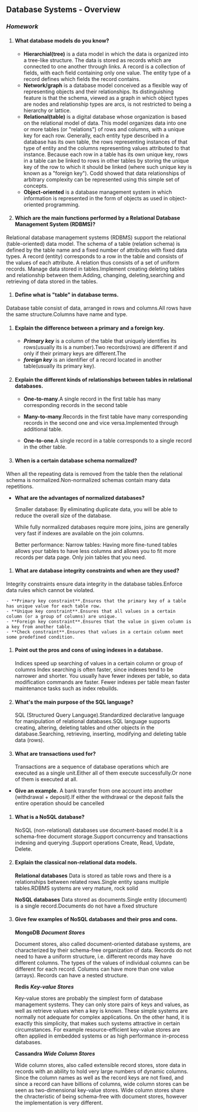 ## Database Systems - Overview
### _Homework_

1.  #### What database models do you know?
	
	- **Hierarchial(tree)**	is a data model in which the data is organized into a tree-like structure. The data is stored as records which are connected to one another through links. A record is a collection of fields, with each field containing only one value. The entity type of a record defines which fields the record contains.
	- **Network/graph** is a database model conceived as a flexible way of representing objects and their relationships. Its distinguishing feature is that the schema, viewed as a graph in which object types are nodes and relationship types are arcs, is not restricted to being a hierarchy or lattice.
	- **Relational(table)** is a digital database whose organization is based on the relational model of data. This model organizes data into one or more tables (or "relations") of rows and columns, with a unique key for each row. Generally, each entity type described in a database has its own table, the rows representing instances of that type of entity and the columns representing values attributed to that instance. Because each row in a table has its own unique key, rows in a table can be linked to rows in other tables by storing the unique key of the row to which it should be linked (where such unique key is known as a "foreign key"). Codd showed that data relationships of arbitrary complexity can be represented using this simple set of concepts.
	- **Object-oriented** is a database management system in which information is represented in the form of objects as used in object-oriented programming.



1.  #### Which are the main functions performed by a Relational Database Management System (RDBMS)?
Relational database management systems (RDBMS) support the relational (table-oriented) data model. The schema of a table (relation schema) is defined by the table name and a fixed number of attributes with fixed data types. A record (entity) corresponds to a row in the table and consists of the values of each attribute. A relation thus consists of a set of uniform records.
Manage data stored in tables.Implement creating deleting tables and relationship between them.Adding, changing, deleting,searching and retrieving of data stored in the tables.

1. #### Define what is "table" in database terms.
Database table consist of data, arranged in rows and columns.All rows have the same structure.Columns have name and type.

1. #### Explain the difference between a primary and a foreign key.


	- ***Primary key*** is a column of the table that uniquely identifies its rows(usually its is a number).Two records(rows) are different if and only if their primary keys are different.The 
	- ***foreign key*** is an identifier of a record located in another table(usually its primary key).

1. #### Explain the different kinds of relationships between tables in relational databases.
	- **One-to-many**.A single record in the first table has many corresponding records in the second table

	- **Many-to-many**.Records in the first table have many corresponding records in the second one and vice versa.Implemented through additional table.


	- **One-to-one**.A single record in a table corresponds to a single record in the other table.

1. #### When is a certain database schema normalized?
When all the repeating data is removed from the table then the relational schema is normalized.Non-normalized schemas contain many data repetitions.

  * **What are the advantages of normalized databases?**
	
	Smaller database: By eliminating duplicate data, you will be able to reduce the overall size of the database.
			
	While fully normalized databases require more joins, joins are generally very fast if indexes are available on the join columns.

	Better performance:
	Narrow tables: Having more fine-tuned tables allows your tables to have less columns and allows you to fit more records per data page.
	Only join tables that you need.

1. #### What are database integrity constraints and when are they used?
Integrity constraints ensure data integrity in the database tables.Enforce data rules which cannot be violated.
	
	- **Primary key constraint**.Ensures that the primary key of a table has unique value for each table row.
	- **Unique key constraint**.Ensures that all values in a certain column (or a group of columns) are unique.
	- **Foreign key constraint**.Ensures that the value in given column is a key from another table.
	- **Check constraint**.Ensures that values in a certain column meet some predefined condition.

1. #### Point out the pros and cons of using indexes in a database.
	Indices speed up searching of values in a certain column or group of columns
	Index searching is often faster, since indexes tend to be narrower and shorter.
	You usually have fewer indexes per table, so data modification commands are faster.
	Fewer indexes per table mean faster maintenance tasks such as index rebuilds.

1. #### What's the main purpose of the SQL language?
	SQL (Structured Query Language).Standardized declarative language for manipulation of relational databases.SQL language supports creating, altering, deleting tables and other objects in the database.Searching, retrieving, inserting, modifying and deleting table data (rows).

1. #### What are transactions used for?
	Transactions are a sequence of database operations which are executed as a single unit.Either all of them execute successfully.Or none of them is executed at all.
  * **Give an example.**
	A bank transfer from one account into another (withdrawal + deposit).If either the withdrawal or the deposit fails the entire operation should be cancelled

1. #### What is a NoSQL database?
	NoSQL (non-relational) databases use document-based model.It is a schema-free document storage.Support  concurrency and transactions indexing and querying .Support operations Create, Read, Update, Delete.

1. #### Explain the classical non-relational data models.
	**Relational databases**
	Data is stored as table rows and there is a relationships between related rows.Single entity spans multiple tables.RDBMS systems are very mature, rock solid

	**NoSQL databases**
	Data stored as documents.Single entity (document) is a single record.Documents do not have a fixed structure

1. #### Give few examples of NoSQL databases and their pros and cons.
	**MongoDB** ***Document Stores***

	Document stores, also called document-oriented database systems, are characterized by their schema-free organization of data.	Records do not need to have a uniform structure, i.e. different records may have different columns.	The types of the values ​​of individual columns can be different for each record.
	Columns can have more than one value (arrays).
	Records can have a nested structure.
	
	**Redis** ***Key-value Stores***

	Key-value stores are probably the simplest form of database management systems. They can only store pairs of keys and values, as well as retrieve values when a key is known.
	These simple systems are normally not adequate for complex applications. On the other hand, it is exactly this simplicity, that makes such systems attractive in certain circumstances. For example resource-efficient key-value stores are often applied in embedded systems or as high performance in-process databases.

	**Cassandra** ***Wide Column Stores***

	Wide column stores, also called extensible record stores, store data in records with an ability to hold very large numbers of dynamic columns. Since the column names as well as the record keys are not fixed, and since a record can have billions of columns, wide column stores can be seen as two-dimensional key-value stores.
	Wide column stores share the chracteristic of being schema-free with document stores, however the implementation is very different.